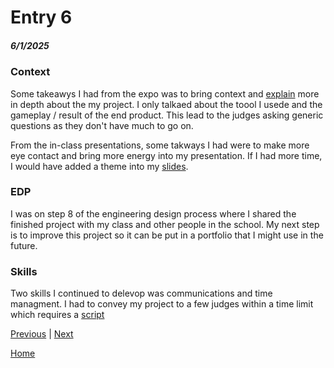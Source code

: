 # Entry 6
##### 6/1/2025

### Context
Some takeawys I had from the expo was to bring context and [explain](https://docs.google.com/document/d/1eoBtxQeFBmQe5EL-Px7dok3VvbbHl8biXWGig_aIt80/edit?tab=t.0) more in depth about the my project. I only talkaed about the toool I usede and the gameplay / result of the end product. This lead to the judges asking generic questions as they don't have much to go on. 

From the in-class presentations, some takways I had were to make more eye contact and bring more energy into my presentation. If I had more time, I would have added a theme into my [slides](https://docs.google.com/presentation/d/119pVUOk5r-isdVK0omfwLGS_Co5iLEhIarl0a2dH2fU/edit?slide=id.p#slide=id.p). 

### EDP
I was on step 8 of the engineering design process where I shared the finished project with my class and other people in the school. My next step is to improve this project so it can be put in a portfolio that I might use in the future.

### Skills
Two skills I continued to delevop was communications and time managment. I had to convey my project to a few judges within a time limit which requires a [script](https://docs.google.com/document/d/1eoBtxQeFBmQe5EL-Px7dok3VvbbHl8biXWGig_aIt80/edit?tab=t.0)



[Previous](entry05.md) | [Next](entry07.md)

[Home](../README.md)
